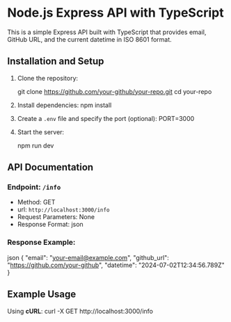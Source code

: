 # Node.js Express API with TypeScript

This is a simple Express API built with TypeScript that provides email, GitHub URL, and the current datetime in ISO 8601 format.

## Installation and Setup

1. Clone the repository:

   git clone https://github.com/your-github/your-repo.git
   cd your-repo
  

2. Install dependencies:
   npm install

3. Create a `.env` file and specify the port (optional):
   PORT=3000

4. Start the server:
   
   npm run dev


## API Documentation

### Endpoint: `/info`

- Method: GET
- url: `http://localhost:3000/info`
- Request Parameters: None
- Response Format: json

### Response Example:

json
{
  "email": "your-email@example.com",
  "github_url": "https://github.com/your-github",
  "datetime": "2024-07-02T12:34:56.789Z"
}

## Example Usage

Using **cURL**:
curl -X GET http://localhost:3000/info



